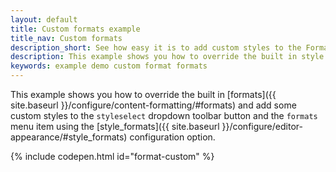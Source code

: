 ```yaml
---
layout: default
title: Custom formats example
title_nav: Custom formats
description_short: See how easy it is to add custom styles to the Formats menu.
description: This example shows you how to override the built in style formats and add a few custom ones to the Formats menu.
keywords: example demo custom format formats
---
```


This example shows you how to override the built in [formats]({{ site.baseurl }}/configure/content-formatting/#formats) and add some custom styles to the `styleselect` dropdown toolbar button and the `formats` menu item using the [style_formats]({{ site.baseurl }}/configure/editor-appearance/#style_formats) configuration option.

{% include codepen.html id="format-custom" %}
